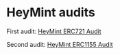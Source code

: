 # HeyMint audits

First audit: [HeyMint ERC721 Audit](./ERC721/README.md)

Second audit: [HeyMint ERC1155 Audit](./ERC1155/HeyMintERC1155-ZigturAudit.md)